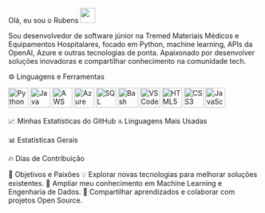 Olá, eu sou o Rubens <img src="https://raw.githubusercontent.com/MartinHeinz/MartinHeinz/master/wave.gif" width="30px">


Sou desenvolvedor de software júnior na Tremed Materiais Médicos e Equipamentos Hospitalares, focado em Python, machine learning, APIs da OpenAI, Azure e outras tecnologias de ponta. Apaixonado por desenvolver soluções inovadoras e compartilhar conhecimento na comunidade tech.

⚙️ Linguagens e Ferramentas
<p align="left"> <img src="https://cdn.jsdelivr.net/gh/devicons/devicon/icons/python/python-original.svg" alt="Python" width="40" height="40"/> <img src="https://cdn.jsdelivr.net/gh/devicons/devicon/icons/java/java-original.svg" alt="Java" width="40" height="40"/> <img src="https://cdn.jsdelivr.net/gh/devicons/devicon/icons/amazonwebservices/amazonwebservices-original-wordmark.svg" alt="AWS" width="40" height="40"/> <img src="https://cdn.jsdelivr.net/gh/devicons/devicon/icons/azure/azure-original.svg" alt="Azure" width="40" height="40"/> <img src="https://cdn.jsdelivr.net/gh/devicons/devicon/icons/postgresql/postgresql-original.svg" alt="SQL" width="40" height="40"/> <img src="https://cdn.jsdelivr.net/gh/devicons/devicon/icons/bash/bash-original.svg" alt="Bash" width="40" height="40"/> <img src="https://cdn.jsdelivr.net/gh/devicons/devicon/icons/vscode/vscode-original.svg" alt="VSCode" width="40" height="40"/> <img src="https://cdn.jsdelivr.net/gh/devicons/devicon/icons/html5/html5-original.svg" alt="HTML5" width="40" height="40"/> <img src="https://cdn.jsdelivr.net/gh/devicons/devicon/icons/css3/css3-original.svg" alt="CSS3" width="40" height="40"/> <img src="https://cdn.jsdelivr.net/gh/devicons/devicon/icons/javascript/javascript-original.svg" alt="JavaScript" width="40" height="40"/> </p>
📈 Minhas Estatísticas do GitHub
🔝 Linguagens Mais Usadas


📊 Estatísticas Gerais


🔥 Dias de Contribuição


🎯 Objetivos e Paixões
💡 Explorar novas tecnologias para melhorar soluções existentes.
🌟 Ampliar meu conhecimento em Machine Learning e Engenharia de Dados.
🤝 Compartilhar aprendizados e colaborar com projetos Open Source.
